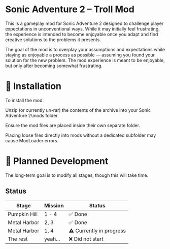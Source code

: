 # Sonic Adventure 2 – Troll Mod

This is a gameplay mod for Sonic Adventure 2 designed to challenge player expectations in unconventional ways. While it may initially feel frustrating, the experience is intended to become enjoyable once you adapt and find creative solutions to the problems it presents.

The goal of the mod is to overplay your assumptions and expectations while staying as enjoyable a process as possible — assuming you found your solution for the new problem. The mod experience is meant to be enjoyable, but only after becoming somewhat frustrating.

# 🔧 Installation
To install the mod:

Unzip (or currently un-rar) the contents of the archive into your Sonic Adventure 2\mods folder.

Ensure the mod files are placed inside their own separate folder.

Placing loose files directly into mods without a dedicated subfolder may cause ModLoader errors.

# 📌 Planned Development
The long-term goal is to modify all stages, though this will take time.

## Status

| Stage            | Mission    | Status                                      |
|------------------|------------|---------------------------------------------|
| Pumpkin Hill     | 1 - 4      | ✅ Done                                    |
| Metal Harbor     | 2, 3       | ✅ Done                                    |
| Metal Harbor     | 1, 4       | ⚠️ Currently in progress                   |
| The rest         | yeah...    | ❌ Did not start                           |
